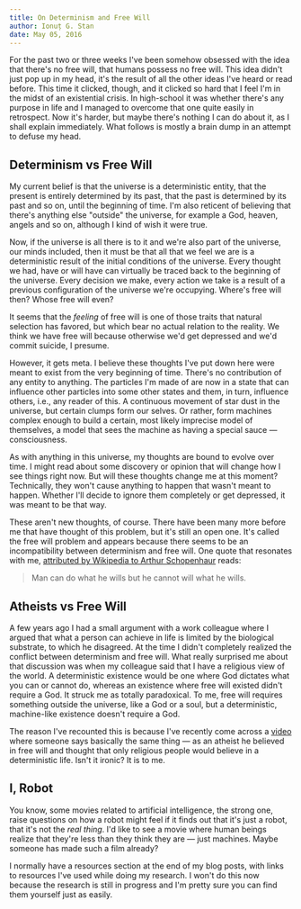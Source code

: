 ```yaml
---
title: On Determinism and Free Will
author: Ionuț G. Stan
date: May 05, 2016
---
```


For the past two or three weeks I've been somehow obsessed with the idea that there's no free will, that humans possess no free will. This idea didn't just pop up in my head, it's the result of all the other ideas I've heard or read before. This time it clicked, though, and it clicked so hard that I feel I'm in the midst of an existential crisis. In high-school it was whether there's any purpose in life and I managed to overcome that one quite easily in retrospect. Now it's harder, but maybe there's nothing I can do about it, as I shall explain immediately. What follows is mostly a brain dump in an attempt to defuse my head.

## Determinism vs Free Will

My current belief is that the universe is a deterministic entity, that the present is entirely determined by its past, that the past is determined by its past and so on, until the beginning of time. I'm also reticent of believing that there's anything else "outside" the universe, for example a God, heaven, angels and so on, although I kind of wish it were true.

Now, if the universe is all there is to it and we're also part of the universe, our minds included, then it must be that all that we feel we are is a deterministic result of the initial conditions of the universe. Every thought we had, have or will have can virtually be traced back to the beginning of the universe. Every decision we make, every action we take is a result of a previous configuration of the universe we're occupying. Where's free will then? Whose free will even?

It seems that the *feeling* of free will is one of those traits that natural selection has favored, but which bear no actual relation to the reality. We think we have free will because otherwise we'd get depressed and we'd commit suicide, I presume.

However, it gets meta. I believe these thoughts I've put down here were meant to exist from the very beginning of time. There's no contribution of any entity to anything. The particles I'm made of are now in a state that can influence other particles into some other states and them, in turn, influence others, i.e., any reader of this. A continuous movement of star dust in the universe, but certain clumps form our selves. Or rather, form machines complex enough to build a certain, most likely imprecise model of themselves, a model that sees the machine as having a special sauce — consciousness.

As with anything in this universe, my thoughts are bound to evolve over time. I might read about some discovery or opinion that will change how I see things right now. But will these thoughts change me at this moment? Technically, they won't cause anything to happen that wasn't meant to happen. Whether I'll decide to ignore them completely or get depressed, it was meant to be that way.

These aren't new thoughts, of course. There have been many more before me that have thought of this problem, but it's still an open one. It's called the free will problem and appears because there seems to be an incompatibility between determinism and free will. One quote that resonates with me, [attributed by Wikipedia to Arthur Schopenhaur][1] reads:

> Man can do what he wills but he cannot will what he wills.

## Atheists vs Free Will

A few years ago I had a small argument with a work colleague where I argued that what a person can achieve in life is limited by the biological substrate, to which he disagreed. At the time I didn't completely realized the conflict between determinism and free will. What really surprised me about that discussion was when my colleague said that I have a religious view of the world. A deterministic existence would be one where God dictates what you can or cannot do, whereas an existence where free will existed didn't require a God. It struck me as totally paradoxical. To me, free will requires something outside the universe, like a God or a soul, but a deterministic, machine-like existence doesn't require a God.

The reason I've recounted this is because I've recently come across a [video][0] where someone says basically the same thing — as an atheist he believed in free will and thought that only religious people would believe in a deterministic life. Isn't it ironic? It is to me.

## I, Robot

You know, some movies related to artificial intelligence, the strong one, raise questions on how a robot might feel if it finds out that it's just a robot, that it's not the _real thing_. I'd like to see a movie where human beings realize that they're less than they think they are — just machines. Maybe someone has made such a film already?

I normally have a resources section at the end of my blog posts, with links to resources I've used while doing my research. I won't do this now because the research is still in progress and I'm pretty sure you can find them yourself just as easily.

[0]: https://www.youtube.com/watch?v=2L1a7CHYVLg
[1]: https://en.wikipedia.org/wiki/Compatibilism#Defining_free_will
